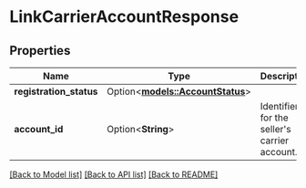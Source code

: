 # LinkCarrierAccountResponse

## Properties

Name | Type | Description | Notes
------------ | ------------- | ------------- | -------------
**registration_status** | Option<[**models::AccountStatus**](AccountStatus.md)> |  | [optional]
**account_id** | Option<**String**> | Identifier for the seller's carrier account. | [optional]

[[Back to Model list]](../README.md#documentation-for-models) [[Back to API list]](../README.md#documentation-for-api-endpoints) [[Back to README]](../README.md)


